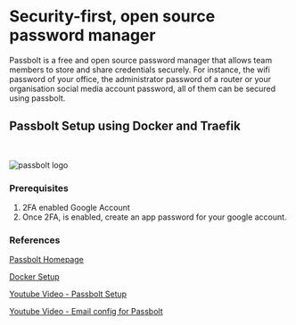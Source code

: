 <h1> Security-first, open source password manager </h1>

Passbolt is a free and open source password manager that allows team members to store and share credentials securely. For instance, the wifi password of your office, the administrator password of a router or your organisation social media account password, all of them can be secured using passbolt.

## Passbolt Setup using Docker and Traefik ## 

<br>

![passbolt logo](https://miro.medium.com/v2/resize:fit:1400/format:webp/1*nbSFYeBB8P0UEuvZVIWlWg.png)

<h3>Prerequisites</h3>

1. 2FA enabled Google Account
2. Once 2FA, is enabled, create an app password for your google account.

<h3>References</h3>

[Passbolt Homepage](https://www.passbolt.com/ce/docker)

[Docker Setup](https://help.passbolt.com/hosting/install/ce/docker)

[Youtube Video - Passbolt Setup](https://www.youtube.com/watch?v=jAfQvMxcokI)

[Youtube Video - Email config for Passbolt](https://www.youtube.com/watch?v=cEDXeYStfP4)


